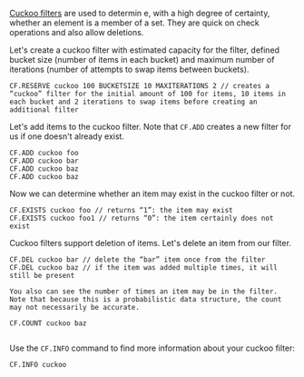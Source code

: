 [Cuckoo filters](https://en.wikipedia.org/wiki/Cuckoo_filter) are used to determin e, with a high degree of certainty, whether an element is a member of a set. They are quick on check operations and also allow deletions.

Let's create a cuckoo filter with estimated capacity for the filter, defined bucket size (number of items in each bucket) and maximum number of iterations (number of attempts to swap items between buckets).

```redis Create Filter
CF.RESERVE cuckoo 100 BUCKETSIZE 10 MAXITERATIONS 2 // creates a “cuckoo” filter for the initial amount of 100 for items, 10 items in each bucket and 2 iterations to swap items before creating an additional filter

```

Let's add items to the cuckoo filter.
Note that `CF.ADD` creates a new filter for us if one doesn't already exist.

```redis Add Items
CF.ADD cuckoo foo
CF.ADD cuckoo bar
CF.ADD cuckoo baz
CF.ADD cuckoo baz

```

Now we can determine whether an item may exist in the cuckoo filter or not.

```redis Check If Item May Exist
CF.EXISTS cuckoo foo // returns “1”: the item may exist
CF.EXISTS cuckoo foo1 // returns “0”: the item certainly does not exist

```

Cuckoo filters support deletion of items. Let's delete an item from our filter.

```redis Delete An Item
CF.DEL cuckoo bar // delete the “bar” item once from the filter
CF.DEL cuckoo baz // if the item was added multiple times, it will still be present

You also can see the number of times an item may be in the filter.
Note that because this is a probabilistic data structure, the count may not necessarily be accurate.

```
```redis Count Items
CF.COUNT cuckoo baz


```

Use the `CF.INFO` command to find more information about your cuckoo filter:

```redis Information About The Filter
CF.INFO cuckoo

```

